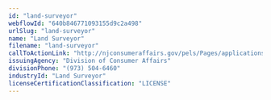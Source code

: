 ```yaml
---
id: "land-surveyor"
webflowId: "640b846771093155d9c2a498"
urlSlug: "land-surveyor"
name: "Land Surveyor"
filename: "land-surveyor"
callToActionLink: "http://njconsumeraffairs.gov/pels/Pages/applications.aspx"
issuingAgency: "Division of Consumer Affairs"
divisionPhone: "(973) 504-6460"
industryId: "Land Surveyor"
licenseCertificationClassification: "LICENSE"
---
```

